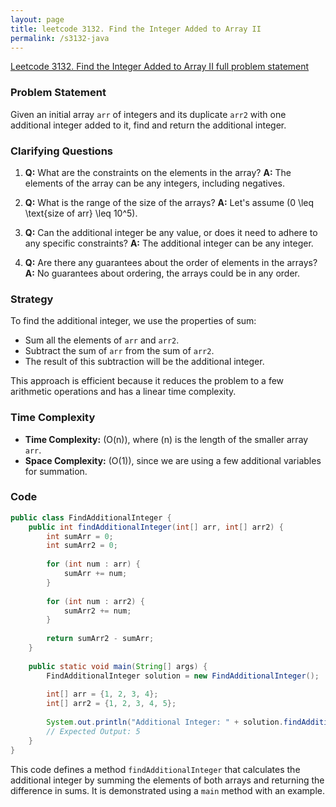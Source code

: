 ```yaml
---
layout: page
title: leetcode 3132. Find the Integer Added to Array II
permalink: /s3132-java
---
```

[Leetcode 3132. Find the Integer Added to Array II full problem statement](https://algoadvance.github.io/algoadvance/l3132)
### Problem Statement
Given an initial array `arr` of integers and its duplicate `arr2` with one additional integer added to it, find and return the additional integer.

### Clarifying Questions
1. **Q:** What are the constraints on the elements in the array?
   **A:** The elements of the array can be any integers, including negatives.

2. **Q:** What is the range of the size of the arrays?
   **A:** Let's assume \(0 \leq \text{size of arr} \leq 10^5\).

3. **Q:** Can the additional integer be any value, or does it need to adhere to any specific constraints?
   **A:** The additional integer can be any integer.

4. **Q:** Are there any guarantees about the order of elements in the arrays?
   **A:** No guarantees about ordering, the arrays could be in any order.

### Strategy
To find the additional integer, we use the properties of sum:
- Sum all the elements of `arr` and `arr2`.
- Subtract the sum of `arr` from the sum of `arr2`.
- The result of this subtraction will be the additional integer.

This approach is efficient because it reduces the problem to a few arithmetic operations and has a linear time complexity.

### Time Complexity
- **Time Complexity:** \(O(n)\), where \(n\) is the length of the smaller array `arr`.
- **Space Complexity:** \(O(1)\), since we are using a few additional variables for summation.

### Code
```java
public class FindAdditionalInteger {
    public int findAdditionalInteger(int[] arr, int[] arr2) {
        int sumArr = 0;
        int sumArr2 = 0;
        
        for (int num : arr) {
            sumArr += num;
        }
        
        for (int num : arr2) {
            sumArr2 += num;
        }
        
        return sumArr2 - sumArr;
    }
    
    public static void main(String[] args) {
        FindAdditionalInteger solution = new FindAdditionalInteger();
        
        int[] arr = {1, 2, 3, 4};
        int[] arr2 = {1, 2, 3, 4, 5};
        
        System.out.println("Additional Integer: " + solution.findAdditionalInteger(arr, arr2));
        // Expected Output: 5
    }
}
```

This code defines a method `findAdditionalInteger` that calculates the additional integer by summing the elements of both arrays and returning the difference in sums. It is demonstrated using a `main` method with an example.